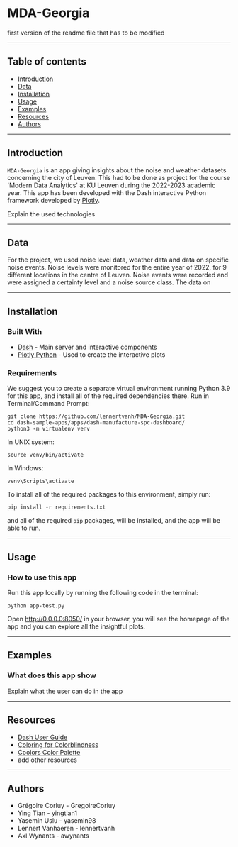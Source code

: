 # **MDA-Georgia**

first version of the readme file that has to be modified

---

## Table of contents
- [Introduction](#introduction)
- [Data](#data)
- [Installation](#installation)
- [Usage](#usage)
- [Examples](#examples)
- [Resources](#resources)
- [Authors](#authors)

--- 
## Introduction
`MDA-Georgia` is an app giving insights about the noise and weather datasets concerning the city of Leuven. 
This had to be done as project for the course 'Modern Data Analytics' at KU Leuven during the 2022-2023 academic year. This app has been developed with the Dash interactive Python framework developed by [Plotly](https//plot.ly/).

Explain the used technologies

---

## Data  

For the project, we used noise level data, weather data and data on specific noise events. Noise levels were monitored for the entire year of 2022, for 9 different locations in the centre of Leuven. Noise events were recorded and were assigned a certainty level and a noise source class. The data on 
 
---

## Installation

### Built With
* [Dash](https://dash.plot.ly/) - Main server and interactive components 
* [Plotly Python](https://plot.ly/python/) - Used to create the interactive plots

### Requirements
We suggest you to create a separate virtual environment running Python 3.9 for this app, and install all of the required dependencies there. Run in Terminal/Command Prompt:

```
git clone https://github.com/lennertvanh/MDA-Georgia.git
cd dash-sample-apps/apps/dash-manufacture-spc-dashboard/
python3 -m virtualenv venv
```
In UNIX system: 

```
source venv/bin/activate
```
In Windows: 

```
venv\Scripts\activate
```

To install all of the required packages to this environment, simply run:

```
pip install -r requirements.txt
```

and all of the required `pip` packages, will be installed, and the app will be able to run.

---

## Usage
### How to use this app

Run this app locally by running the following code in the terminal:
```
python app-test.py
```
Open http://0.0.0.0:8050/ in your browser, you will see the homepage of the app and you can explore all the insightful plots.

---

## Examples
### What does this app show

Explain what the user can do in the app

---

## Resources
* [Dash User Guide](https://dash.plot.ly/)
* [Coloring for Colorblindness](https://davidmathlogic.com/colorblind/#%23D81B60-%231E88E5-%23FFC107-%23004D40)
* [Coolors Color Palette](https://coolors.co/223164-132244-eb862e-2a9d8f-e6af2e)
* add other resources 

---

## Authors
* Grégoire Corluy - GregoireCorluy
* Ying Tian - yingtian1
* Yasemin Uslu - yasemin98
* Lennert Vanhaeren - lennertvanh
* Axl Wynants - awynants